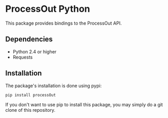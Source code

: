 ProcessOut Python
==============

This package provides bindings to the ProcessOut API.

Dependencies
------------

* Python 2.4 or higher
* Requests

Installation
------------

The package's installation is done using pypi:

``` sh
pip install processOut
```

If you don't want to use pip to install this package, you may simply do a git clone
of this repository.

